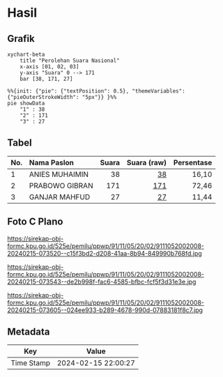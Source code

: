 # Hasil

## Grafik

```mermaid
xychart-beta
    title "Perolehan Suara Nasional"
    x-axis [01, 02, 03]
    y-axis "Suara" 0 --> 171
    bar [38, 171, 27]
```

```mermaid
%%{init: {"pie": {"textPosition": 0.5}, "themeVariables": {"pieOuterStrokeWidth": "5px"}} }%%
pie showData
    "1" : 38
    "2" : 171
    "3" : 27
```

## Tabel

| No. | Nama Paslon    | Suara | Suara (raw) | Persentase |
|:--- |:-------------- | -----:| -----------:| ----------:|
| 1   | ANIES MUHAIMIN | 38    | [38][p-1]   | 16,10      |
| 2   | PRABOWO GIBRAN | 171   | [171][p-2]  | 72,46      |
| 3   | GANJAR MAHFUD  | 27    | [27][p-3]   | 11,44      |


[p-1]: https://github.com/gigit-pemilu/pemilu-2024/blob/main/pilpres/hitung-suara/sub/91-papua/sub/11-keerom/sub/05-skanto/sub/2002-jaifuri/sub/008-tps/sub/paslon-1.txt
[p-2]: https://github.com/gigit-pemilu/pemilu-2024/blob/main/pilpres/hitung-suara/sub/91-papua/sub/11-keerom/sub/05-skanto/sub/2002-jaifuri/sub/008-tps/sub/paslon-2.txt
[p-3]: https://github.com/gigit-pemilu/pemilu-2024/blob/main/pilpres/hitung-suara/sub/91-papua/sub/11-keerom/sub/05-skanto/sub/2002-jaifuri/sub/008-tps/sub/paslon-3.txt

## Foto C Plano

https://sirekap-obj-formc.kpu.go.id/525e/pemilu/ppwp/91/11/05/20/02/9111052002008-20240215-073520--c15f3bd2-d208-41aa-8b94-849990b768fd.jpg

https://sirekap-obj-formc.kpu.go.id/525e/pemilu/ppwp/91/11/05/20/02/9111052002008-20240215-073543--de2b998f-fac6-4585-bfbc-fcf5f3d31e3e.jpg

https://sirekap-obj-formc.kpu.go.id/525e/pemilu/ppwp/91/11/05/20/02/9111052002008-20240215-073605--024ee933-b289-4678-990d-07883181f8c7.jpg


## Metadata

| Key        | Value               |
| ---------- | ------------------- |
| Time Stamp | 2024-02-15 22:00:27 |



